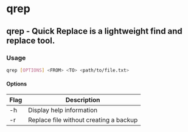 # qrep

## qrep - Quick Replace is a lightweight find and replace tool.

### Usage

```bash
qrep [OPTIONS] <FROM> <TO> <path/to/file.txt>
```

#### Options

| Flag | Description |
| ---- | ----------- |
| -h | Display help information |
| -r | Replace file without creating a backup |
